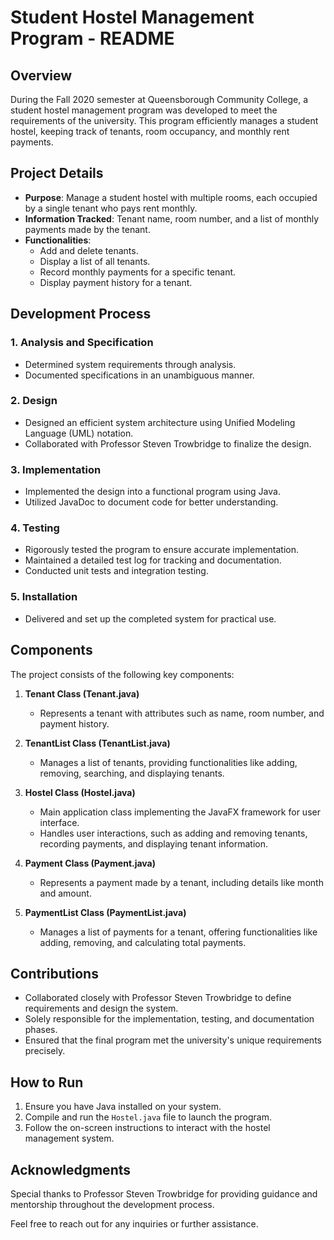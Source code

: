 # Student Hostel Management Program - README

## Overview

During the Fall 2020 semester at Queensborough Community College, a student hostel management program was developed to meet the requirements of the university. This program efficiently manages a student hostel, keeping track of tenants, room occupancy, and monthly rent payments.

## Project Details

- **Purpose**: Manage a student hostel with multiple rooms, each occupied by a single tenant who pays rent monthly.
- **Information Tracked**: Tenant name, room number, and a list of monthly payments made by the tenant.
- **Functionalities**:
  - Add and delete tenants.
  - Display a list of all tenants.
  - Record monthly payments for a specific tenant.
  - Display payment history for a tenant.

## Development Process

### 1. Analysis and Specification

- Determined system requirements through analysis.
- Documented specifications in an unambiguous manner.

### 2. Design

- Designed an efficient system architecture using Unified Modeling Language (UML) notation.
- Collaborated with Professor Steven Trowbridge to finalize the design.

### 3. Implementation

- Implemented the design into a functional program using Java.
- Utilized JavaDoc to document code for better understanding.

### 4. Testing

- Rigorously tested the program to ensure accurate implementation.
- Maintained a detailed test log for tracking and documentation.
- Conducted unit tests and integration testing.

### 5. Installation

- Delivered and set up the completed system for practical use.

## Components

The project consists of the following key components:

1. **Tenant Class (Tenant.java)**
   - Represents a tenant with attributes such as name, room number, and payment history.

2. **TenantList Class (TenantList.java)**
   - Manages a list of tenants, providing functionalities like adding, removing, searching, and displaying tenants.

3. **Hostel Class (Hostel.java)**
   - Main application class implementing the JavaFX framework for user interface.
   - Handles user interactions, such as adding and removing tenants, recording payments, and displaying tenant information.

4. **Payment Class (Payment.java)**
   - Represents a payment made by a tenant, including details like month and amount.

5. **PaymentList Class (PaymentList.java)**
   - Manages a list of payments for a tenant, offering functionalities like adding, removing, and calculating total payments.

## Contributions

- Collaborated closely with Professor Steven Trowbridge to define requirements and design the system.
- Solely responsible for the implementation, testing, and documentation phases.
- Ensured that the final program met the university's unique requirements precisely.

## How to Run

1. Ensure you have Java installed on your system.
2. Compile and run the `Hostel.java` file to launch the program.
3. Follow the on-screen instructions to interact with the hostel management system.

## Acknowledgments

Special thanks to Professor Steven Trowbridge for providing guidance and mentorship throughout the development process.

Feel free to reach out for any inquiries or further assistance.
